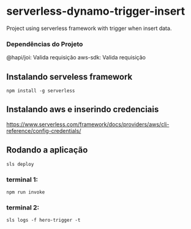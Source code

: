 # serverless-dynamo-trigger-insert
Project using serverless framework with trigger when insert data.

### Dependências do Projeto
@hapi/joi: Valida requisição
aws-sdk: Valida requisição

## Instalando serveless framework
    npm install -g serverless

## Instalando aws e inserindo credenciais
https://www.serverless.com/framework/docs/providers/aws/cli-reference/config-credentials/

## Rodando a aplicação
    sls deploy

### terminal 1: 
    npm run invoke
### terminal 2: 
    sls logs -f hero-trigger -t
